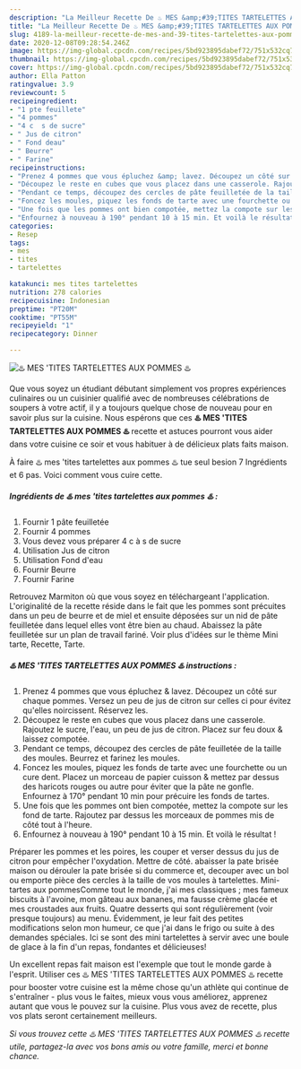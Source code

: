 ```yaml
---
description: "La Meilleur Recette De ♨️ MES &amp;#39;TITES TARTELETTES AUX POMMES ♨️"
title: "La Meilleur Recette De ♨️ MES &amp;#39;TITES TARTELETTES AUX POMMES ♨️"
slug: 4189-la-meilleur-recette-de-mes-and-39-tites-tartelettes-aux-pommes
date: 2020-12-08T09:28:54.246Z
image: https://img-global.cpcdn.com/recipes/5bd923895dabef72/751x532cq70/♨️-mes-tites-tartelettes-aux-pommes-♨️-photo-principale-de-la-recette.jpg
thumbnail: https://img-global.cpcdn.com/recipes/5bd923895dabef72/751x532cq70/♨️-mes-tites-tartelettes-aux-pommes-♨️-photo-principale-de-la-recette.jpg
cover: https://img-global.cpcdn.com/recipes/5bd923895dabef72/751x532cq70/♨️-mes-tites-tartelettes-aux-pommes-♨️-photo-principale-de-la-recette.jpg
author: Ella Patton
ratingvalue: 3.9
reviewcount: 5
recipeingredient:
- "1 pte feuillete"
- "4 pommes"
- "4 c  s de sucre"
- " Jus de citron"
- " Fond deau"
- " Beurre"
- " Farine"
recipeinstructions:
- "Prenez 4 pommes que vous épluchez &amp; lavez. Découpez un côté sur chaque pommes. Versez un peu de jus de citron sur celles ci pour évitez qu&#39;elles noircissent. Réservez les."
- "Découpez le reste en cubes que vous placez dans une casserole. Rajoutez le sucre, l&#39;eau, un peu de jus de citron. Placez sur feu doux &amp; laissez compotée."
- "Pendant ce temps, découpez des cercles de pâte feuilletée de la taille des moules. Beurrez et farinez les moules."
- "Foncez les moules, piquez les fonds de tarte avec une fourchette ou un cure dent. Placez un morceau de papier cuisson &amp; mettez par dessus des haricots rouges ou autre pour éviter que la pâte ne gonfle. Enfournez à 170° pendant 10 min pour précuire les fonds de tartes."
- "Une fois que les pommes ont bien compotée, mettez la compote sur les fond de tarte. Rajoutez par dessus les morceaux de pommes mis de côté tout à l&#39;heure."
- "Enfournez à nouveau à 190° pendant 10 à 15 min. Et voilà le résultat !"
categories:
- Resep
tags:
- mes
- tites
- tartelettes

katakunci: mes tites tartelettes 
nutrition: 278 calories
recipecuisine: Indonesian
preptime: "PT20M"
cooktime: "PT55M"
recipeyield: "1"
recipecategory: Dinner

---
```



![♨️ MES &#39;TITES TARTELETTES AUX POMMES ♨️](https://img-global.cpcdn.com/recipes/5bd923895dabef72/751x532cq70/♨️-mes-tites-tartelettes-aux-pommes-♨️-photo-principale-de-la-recette.jpg)

Que vous soyez un étudiant débutant simplement vos propres expériences culinaires ou un cuisinier qualifié avec de nombreuses célébrations de soupers à votre actif, il y a toujours quelque chose de nouveau pour en savoir plus sur la cuisine. Nous espérons que ces <strong> ♨️ MES &#39;TITES TARTELETTES AUX POMMES ♨️ </strong> recette et astuces pourront vous aider dans votre cuisine ce soir et vous habituer à de délicieux plats faits maison.

<!--inarticleads1-->

À faire ♨️ mes &#39;tites tartelettes aux pommes ♨️ tue seul besion 7 Ingrédients et 6 pas. Voici comment vous cuire cette.

##### Ingrédients de ♨️ mes &#39;tites tartelettes aux pommes ♨️ :

1. Fournir 1 pâte feuilletée
1. Fournir 4 pommes
1. Vous devez vous préparer 4 c à s de sucre
1. Utilisation  Jus de citron
1. Utilisation  Fond d&#39;eau
1. Fournir  Beurre
1. Fournir  Farine


Retrouvez Marmiton où que vous soyez en téléchargeant l&#39;application. L&#39;originalité de la recette réside dans le fait que les pommes sont précuites dans un peu de beurre et de miel et ensuite déposées sur un nid de pâte feuilletée dans lequel elles vont être bien au chaud. Abaissez la pâte feuilletée sur un plan de travail fariné. Voir plus d&#39;idées sur le thème Mini tarte, Recette, Tarte. 

<!--inarticleads2-->

##### ♨️ MES &#39;TITES TARTELETTES AUX POMMES ♨️ instructions :

1. Prenez 4 pommes que vous épluchez &amp; lavez. Découpez un côté sur chaque pommes. Versez un peu de jus de citron sur celles ci pour évitez qu&#39;elles noircissent. Réservez les.
1. Découpez le reste en cubes que vous placez dans une casserole. Rajoutez le sucre, l&#39;eau, un peu de jus de citron. Placez sur feu doux &amp; laissez compotée.
1. Pendant ce temps, découpez des cercles de pâte feuilletée de la taille des moules. Beurrez et farinez les moules.
1. Foncez les moules, piquez les fonds de tarte avec une fourchette ou un cure dent. Placez un morceau de papier cuisson &amp; mettez par dessus des haricots rouges ou autre pour éviter que la pâte ne gonfle. Enfournez à 170° pendant 10 min pour précuire les fonds de tartes.
1. Une fois que les pommes ont bien compotée, mettez la compote sur les fond de tarte. Rajoutez par dessus les morceaux de pommes mis de côté tout à l&#39;heure.
1. Enfournez à nouveau à 190° pendant 10 à 15 min. Et voilà le résultat !


Préparer les pommes et les poires, les couper et verser dessus du jus de citron pour empêcher l&#39;oxydation. Mettre de côté. abaisser la pate brisée maison ou dérouler la pate brisée si du commerce et, decouper avec un bol ou emporte pièce des cercles à la taille de vos moules à tartelettes. Mini-tartes aux pommesComme tout le monde, j&#39;ai mes classiques ; mes fameux biscuits à l&#39;avoine, mon gâteau aux bananes, ma fausse crème glacée et mes croustades aux fruits. Quatre desserts qui sont régulièrement (voir presque toujours) au menu. Évidemment, je leur fait des petites modifications selon mon humeur, ce que j&#39;ai dans le frigo ou suite à des demandes spéciales. Ici se sont des mini tartelettes à servir avec une boule de glace à la fin d&#39;un repas, fondantes et délicieuses! 

<!--inarticleads1-->

<p>
Un excellent repas fait maison est l'exemple que tout le monde garde à l'esprit. Utiliser ces ♨️ MES &#39;TITES TARTELETTES AUX POMMES ♨️ recette pour booster votre cuisine est la même chose qu'un athlète qui continue de s'entraîner - plus vous le faites, mieux vous vous améliorez, apprenez autant que vous le pouvez sur la cuisine. Plus vous avez de recette, plus vos plats seront certainement meilleurs.
</p>

<p>
<i>Si vous trouvez cette ♨️ MES &#39;TITES TARTELETTES AUX POMMES ♨️ recette utile, partagez-la avec vos bons amis ou votre famille, merci et bonne chance.</i>
</p>
